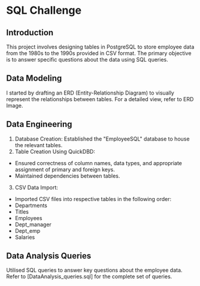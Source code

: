 
# SQL Challenge
## Introduction
This project involves designing tables in PostgreSQL to store employee data from the 1980s to the 1990s provided in CSV format. The primary objective is to answer specific questions about the data using SQL queries.
## Data Modeling
I started by drafting an ERD (Entity-Relationship Diagram) to visually represent the relationships between tables. For a detailed view, refer to ERD Image.
## Data Engineering
1.	Database Creation: Established the "EmployeeSQL" database to house the relevant tables.
2.	Table Creation Using QuickDBD:
 - 	Ensured correctness of column names, data types, and appropriate assignment of primary and foreign keys.
 - 	Maintained dependencies between tables.
3.	CSV Data Import:
 - Imported CSV files into respective tables in the following order:
 - Departments
 - Titles
 - Employees
 - Dept_manager
 - Dept_emp
 - Salaries
## Data Analysis Queries
Utilised SQL queries to answer key questions about the employee data. Refer to [DataAnalysis_queries.sql] for the complete set of queries.

